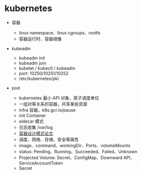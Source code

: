 

# kubernetes

+ 容器
    - linux namespace、linux cgroups、rootfs
    - 容器运行时、容器镜像
+ kubeadm
    - kubeadm init
    - kubeadm join
    - kubelet / kubectl / kubeadm
    - port: 10250/10251/10252
    - /etc/kubernetes/pki

+ pod
    - kubernetes 最小 API 对象，原子调度单位
    - 一组对等关系的容器，共享某些资源
    - infra 容器，k8s.gcr.io/pause
    - init Container
    - sidecar 模式
    - 日志收集 /var/log
    - <a href="./pdf/design_patterns_for_container_based_distributed_system.pdf" title="容器设计模式">容器设计模式论文</a>
    - 调度、网络、存储、安全等属性
    - image、command、workingDir、Ports、volumeMounts
    - status: Pending、Running、Succeeded、Failed、Unknown
    - Projected Volume: Secret、ConfigMap、Downward API、ServiceAccountToken
    - Secret